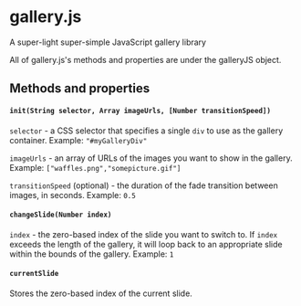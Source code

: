 # gallery.js

A super-light super-simple JavaScript gallery library

All of gallery.js's methods and properties are under the galleryJS object.

## Methods and properties

#### `init(String selector, Array imageUrls, [Number transitionSpeed])`
`selector` - a CSS selector that specifies a single `div` to use as the gallery container. Example: `"#myGalleryDiv"`

`imageUrls` - an array of URLs of the images you want to show in the gallery. Example: `["waffles.png","somepicture.gif"]`

`transitionSpeed` (optional) - the duration of the fade transition between images, in seconds. Example: `0.5`

#### `changeSlide(Number index)`
`index` - the zero-based index of the slide you want to switch to. If `index` exceeds the length of the gallery, it will loop back to an appropriate slide within the bounds of the gallery. Example: `1`

#### `currentSlide`
Stores the zero-based index of the current slide.
